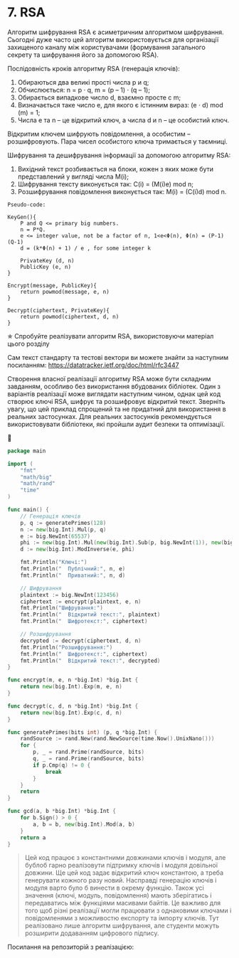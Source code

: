 # 7. RSA
Алгоритм шифрування RSA є асиметричним алгоритмом шифрування. Сьогодні дуже часто цей алгоритм використовується для 
організації захищеного каналу між користувачами (формування загального секрету та шифрування його за допомогою RSA).

Послідовність кроків алгоритму RSA (генерація ключів):
1. Обираються два великі прості числа p и q; 
2. Обчислюється: n = p ⋅ q, m = (p – 1) ⋅ (q – 1); 
3. Обирається випадкове число d, взаємно просте с m; 
4. Визначається таке число e, для якого є істинним вираз: (e ⋅ d) mod (m) = 1; 
5. Числа e та n – це відкритий ключ, а числа d и n – це особистий ключ.

Відкритим ключем шифрують повідомлення, а особистим – розшифровують. Пара чисел особистого ключа тримається у таємниці.

Шифрування та дешифрування інформації за допомогою алгоритму RSA:
1. Вихідний текст розбивається на блоки, кожен з яких може бути представлений у вигляді числа M(i); 
2. Шифрування тексту виконується так: C(i) = (M(i)e) mod n; 
3. Розшифрування повідомлення виконується так: M(i) = (C(i)d) mod n.

```
Pseudo-code:

KeyGen(){
    P and Q <= primary big numbers.
    n = P*Q.
 	e <= integer value, not be a factor of n, 1<e<Φ(n), Φ(n) = (P-1)(Q-1)
    d = (k*Φ(n) + 1) / e , for some integer k

	PrivateKey (d, n)
	PublicKey (e, n)
}

Encrypt(message, PublicKey){
	return powmod(message, e, n)
}

Decrypt(ciphertext, PrivateKey){
	return powmod(ciphertext, d, n)
}
```
✯ Спробуйте реалізувати алгоритм RSA, використовуючи матеріал цього розділу

Сам текст стандарту та тестові вектори ви можете знайти за наступним посиланням:
https://datatracker.ietf.org/doc/html/rfc3447

Створення власної реалізації алгоритму RSA може бути складним завданням, особливо без використання вбудованих бібліотек. 
Один з варіантів реалізації може виглядати наступним чином, однак цей код створює ключі RSA, шифрує та розшифровує 
відкритий текст. Зверніть увагу, що цей приклад спрощений та не придатний для використання в реальних застосунках. 
Для реальних застосунків рекомендується використовувати бібліотеки, які пройшли аудит безпеки та оптимізації.

🤖

```go
package main

import (
	"fmt"
	"math/big"
	"math/rand"
	"time"
)

func main() {
	// Генерація ключів
	p, q := generatePrimes(128)
	n := new(big.Int).Mul(p, q)
	e := big.NewInt(65537)
	phi := new(big.Int).Mul(new(big.Int).Sub(p, big.NewInt(1)), new(big.Int).Sub(q, big.NewInt(1)))
	d := new(big.Int).ModInverse(e, phi)

	fmt.Println("Ключі:")
	fmt.Println("  Публічний:", n, e)
	fmt.Println("  Приватний:", n, d)

	// Шифрування
	plaintext := big.NewInt(123456)
	ciphertext := encrypt(plaintext, e, n)
	fmt.Println("Шифрування:")
	fmt.Println("  Відкритий текст:", plaintext)
	fmt.Println("  Шифротекст:", ciphertext)

	// Розшифрування
	decrypted := decrypt(ciphertext, d, n)
	fmt.Println("Розшифрування:")
	fmt.Println("  Шифротекст:", ciphertext)
	fmt.Println("  Відкритий текст:", decrypted)
}

func encrypt(m, e, n *big.Int) *big.Int {
	return new(big.Int).Exp(m, e, n)
}

func decrypt(c, d, n *big.Int) *big.Int {
	return new(big.Int).Exp(c, d, n)
}

func generatePrimes(bits int) (p, q *big.Int) {
	randSource := rand.New(rand.NewSource(time.Now().UnixNano()))
	for {
		p, _ = rand.Prime(randSource, bits)
		q, _ = rand.Prime(randSource, bits)
		if p.Cmp(q) != 0 {
			break
		}
	}
	return
}

func gcd(a, b *big.Int) *big.Int {
	for b.Sign() > 0 {
		a, b = b, new(big.Int).Mod(a, b)
	}
	return a
}
```

> Цей код працює з константними довжинами ключів і модуля, але бублоб гарно реалізовути підтримку ключів і модуля 
довільної довжини. Ще цей код задає відкритий ключ константою, а треба генерувати кожного разу новий. Насправді 
генерацію ключів і модуля варто було б винести в окрему функцію. Також усі значення (ключі, модуль, повідомлення) мають 
зберігатись і передаватись між функціями масивами байтів. Це важливо для того щоб різні реалізації могли працювати з 
однаковими ключами і повідомленями з можливостю експорту та імпорту ключів. Тут реалізовано лише алгоритм шифрування, 
але студенти можуть розширити додаванням цифрового підпису.

Посилання на репозиторій з реалізацією: